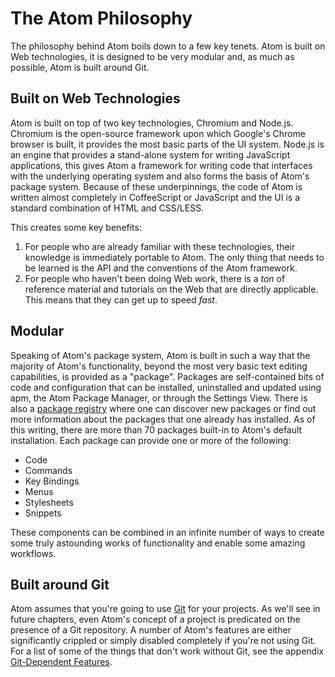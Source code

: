 # The Atom Philosophy

The philosophy behind Atom boils down to a few key tenets. Atom is built on Web technologies, it is designed to be very modular and, as much as possible, Atom is built around Git.

## Built on Web Technologies

Atom is built on top of two key technologies, Chromium and Node.js. Chromium is the open-source framework upon which Google's Chrome browser is built, it provides the most basic parts of the UI system. Node.js is an engine that provides a stand-alone system for writing JavaScript applications, this gives Atom a framework for writing code that interfaces with the underlying operating system and also forms the basis of Atom's package system. Because of these underpinnings, the code of Atom is written almost completely in CoffeeScript or JavaScript and the UI is a standard combination of HTML and CSS/LESS.

This creates some key benefits:

1. For people who are already familiar with these technologies, their knowledge is immediately portable to Atom. The only thing that needs to be learned is the API and the conventions of the Atom framework.
1. For people who haven't been doing Web work, there is a *ton* of reference material and tutorials on the Web that are directly applicable. This means that they can get up to speed *fast*.

## Modular

Speaking of Atom's package system, Atom is built in such a way that the majority of Atom's functionality, beyond the most very basic text editing capabilities, is provided as a "package". Packages are self-contained bits of code and configuration that can be installed, uninstalled and updated using apm, the Atom Package Manager, or through the Settings View. There is also a [package registry][packages] where one can discover new packages or find out more information about the packages that one already has installed. As of this writing, there are more than 70 packages built-in to Atom's default installation. Each package can provide one or more of the following:

* Code
* Commands
* Key Bindings
* Menus
* Stylesheets
* Snippets

These components can be combined in an infinite number of ways to create some truly astounding works of functionality and enable some amazing workflows.

## Built around Git

Atom assumes that you're going to use [Git][git] for your projects. As we'll see in future chapters, even Atom's concept of a project is predicated on the presence of a Git repository. A number of Atom's features are either significantly crippled or simply disabled completely if you're not using Git. For a list of some of the things that don't work without Git, see the appendix [Git-Dependent Features][git-dependent-features].

[git]: http://git-scm.com
[git-dependent-features]: /appendices/git-dependent-features.html
[packages]: https://atom.io/packages
